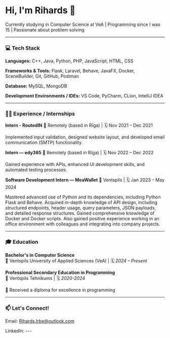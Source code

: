 # Hi, I'm Rihards 👋

Currently studying in Computer Science at VeA | Programming since I was 15 | Passionate about problem solving

---

### 💻 Tech Stack

**Languages:** 
C++, Java, Python, PHP, JavaScript, HTML, CSS

**Frameworks & Tools:**
Flask, Laravel, Behave, JavaFX, Docker, SceneBuilder, Git, GitHub, Postman

**Database:**
MySQL, MongoDB

**Development Environments / IDEs:**
VS Code, PyCharm, CLion, IntelliJ IDEA

---

### 🧑‍💻 Experience / Internships

**Intern - RoutedIN**
📍 Remotely (based in Rīga) | 🗓️ Nov 2021 – Dec 2021

Implemented input validation, designed website layout, and developed email communication (SMTP) functionality.

**Intern — edy365**
📍 Remotely (based in Rīga) | 🗓️ Nov 2022 – Dec 2022

Gained experience with APIs, enhanced UI development skills, and automated testing processes.

**Software Development Intern — MeaWallet**
📍 Ventspils | 🗓️ Jan 2023 – May 2024

Mastered advanced use of Python and its dependencies, including Python Flask and Behave. Acquired in-depth knowledge of API design,
including structured endpoints, header usage, query parameters, JSON payloads, and detailed response structures.
Gained comprehensive knowledge of Docker and Docker scripts. Also gained positive experience working in an office environment with colleagues and integrating into company projects.

---

### 🎓 Education

**Bachelor's in Computer Science**  
🏫 Ventspils University of Applied Sciences (VeA) | 🗓️ *2024 – Present*

**Professional Secondary Education in Programming**  
🏫 Ventspils Tehnikums | 🗓️ *2020-2024*

🏅 Received a diploma for excellence in programming

---

### 📫 Let's Connect!
Email: Rihards.Irbe@outlook.com

LinkedIn: ---
